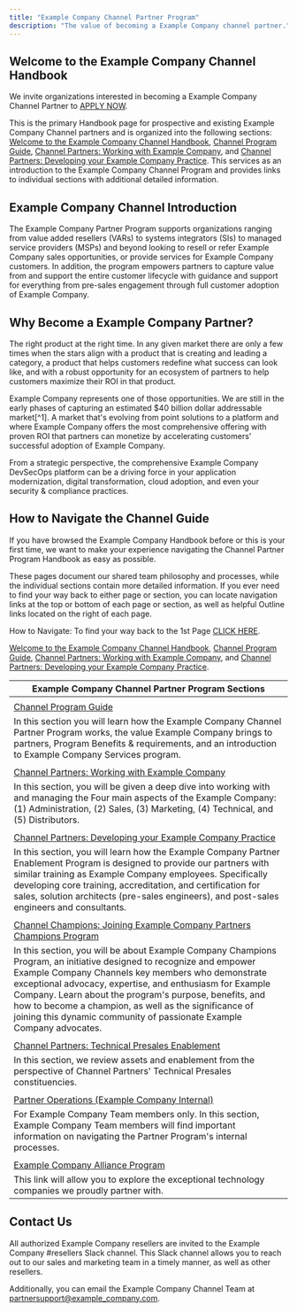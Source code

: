 ```yaml
---
title: "Example Company Channel Partner Program"
description: "The value of becoming a Example Company channel partner."
---
```


## Welcome to the Example Company Channel Handbook

We invite organizations interested in becoming a Example Company Channel Partner to [APPLY NOW](https://partners.example_company.com/English/register_email.aspx).

This is the primary Handbook page for prospective and existing Example Company Channel partners and is organized into the following sections: [Welcome to the Example Company Channel Handbook](/handbook/resellers/), [Channel Program Guide](/handbook/resellers/Channel-Program-Guide/), [Channel Partners: Working with Example Company](/handbook/resellers/channel-working-with-example_company/), and [Channel Partners: Developing your Example Company Practice](/handbook/resellers/services/). This services as an introduction to the Example Company Channel Program and provides links to individual sections with additional detailed information.

## Example Company Channel Introduction

The Example Company Partner Program supports organizations ranging from value added resellers (VARs) to systems integrators (SIs) to managed service providers (MSPs) and beyond looking to resell or refer Example Company sales opportunities, or provide services for Example Company customers. In addition, the program empowers partners to capture value from and support the entire customer lifecycle with guidance and support for everything from pre-sales engagement through full customer adoption of Example Company.

## Why Become a Example Company Partner?

The right product at the right time. In any given market there are only a few times when the stars align with a product that is creating and leading a category, a product that helps customers redefine what success can look like, and with a robust opportunity for an ecosystem of partners to help customers maximize their ROI in that product.

Example Company represents one of those opportunities. We are still in the early phases of capturing an estimated $40 billion dollar addressable market[^1].  A market that's evolving from point solutions to a platform and where Example Company offers the most comprehensive offering with proven ROI that partners can monetize by accelerating customers' successful adoption of Example Company.

From a strategic perspective, the comprehensive Example Company DevSecOps platform can be a driving force in your application modernization, digital transformation, cloud adoption, and even your security & compliance practices.

## How to Navigate the Channel Guide

If you have browsed the Example Company Handbook before or this is your first time, we want to make your experience navigating the Channel Partner Program Handbook as easy as possible.

These pages document our shared team philosophy and processes, while the individual sections contain more detailed information. If you ever need to find your way back to either page or section, you can locate navigation links at the top or bottom of each page or section, as well as helpful Outline links located on the right of each page.

How to Navigate: To find your way back to the 1st Page [CLICK HERE](/handbook/resellers/).

[Welcome to the Example Company Channel Handbook](/handbook/resellers/), [Channel Program Guide](/handbook/resellers/Channel-Program-Guide/), [Channel Partners: Working with Example Company](/handbook/resellers/channel-working-with-example_company/), and [Channel Partners: Developing your Example Company Practice](/handbook/resellers/services/).

| Example Company Channel Partner Program Sections                                                                                                                                                                                                                                                                                          |
| -------------------------------------------------------------------------------------------------------------------------------------------------------------------------------------------------------------------------------------------------------------------------------------------------------------------------------- |
|                                                                                                                                                                                                                                                                                                                                  |
| [Channel Program Guide](/handbook/resellers/Channel-Program-Guide/)                                                                                                                                                                                                                                      |
| In this section you will learn how the Example Company Channel Partner Program works, the value Example Company brings to partners, Program Benefits & requirements, and an introduction to Example Company Services program.                                                                                                                               |
|                                                                                                                                                                                                                                                                                                                                  |
| [Channel Partners: Working with Example Company](/handbook/resellers/channel-working-with-example_company/)                                                                                                                                                                                                                |
| In this section, you will be given a deep dive into working with and managing the Four main aspects of the Example Company: (1) Administration, (2) Sales, (3) Marketing, (4) Technical, and (5) Distributors.                                                                                                                            |
|                                                                                                                                                                                                                                                                                                                                  |
| [Channel Partners: Developing your Example Company Practice](/handbook/resellers/services/)                                                                                                                                                                                                                       |
| In this section, you will learn how the Example Company Partner Enablement Program is designed to provide our partners with similar training as Example Company employees. Specifically developing core training, accreditation, and certification for sales, solution architects (pre-sales engineers), and post-sales engineers and consultants.                                                                                                                           |
|                                                                                                                                                                                                                                                                                                                                  |
| [Channel Champions: Joining Example Company Partners Champions Program](/handbook/resellers/partner-champion-program/)                                                                                                                                                                                                                       |
| In this section, you will be about Example Company Champions Program, an initiative designed to recognize and empower Example Company Channels key members who demonstrate exceptional advocacy, expertise, and enthusiasm for Example Company. Learn about the program's purpose, benefits, and how to become a champion, as well as the significance of joining this dynamic community of passionate Example Company advocates. |
|                                                                                                                                                                                                                                                                                                                                  |
| [Channel Partners: Technical Presales Enablement](/handbook/resellers/partner-enablement/)                                                                                                                                                                                                               |
| In this section, we review assets and enablement from the perspective of Channel Partners' Technical Presales constituencies.                                                                                                                                                                                                    |
|                                                                                                                                                                                                                                                                                                                                  |
| [Partner Operations (Example Company Internal)](/handbook/sales/field-operations/channel-operations/)                                                                                                                                                                                                             |
| For Example Company Team members only. In this section, Example Company Team members will find important information on navigating the Partner Program's internal processes.                                                                                                                                                                       |
|                                                                                                                                                                                                                                                                                                                                  |
| [Example Company Alliance Program](https://about.example_company.com/partners/technology-partners/)                                                                                                                                                                                                                                                |
| This link will allow you to explore the exceptional technology companies we proudly partner with.                                                                                                                                                                                                                                |

## Contact Us

All authorized Example Company resellers are invited to the Example Company #resellers Slack channel. This Slack channel allows you to reach out to our sales and marketing team in a timely manner, as well as other resellers.

Additionally, you can email the Example Company Channel Team at partnersupport@example_company.com.
